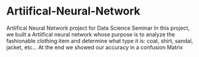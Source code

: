# Artiifical-Neural-Network
Artiifical Neural Network project for Data Science Seminar 
In this project, we built a Artiifical neural network whose purpose is to analyze the fashionable clothing item and determine what type it is: coat, shirt, sandal, jacket, etc...
At the end we showed our accuracy in a confusion Matrix
